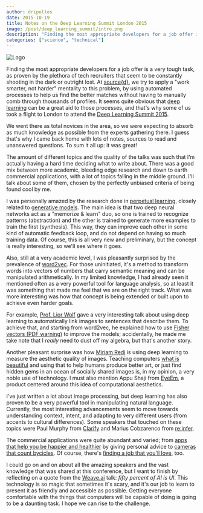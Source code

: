 ```yaml
---
author: dripolles
date: 2015-10-19
title: Notes on the Deep Learning Summit London 2015
image: /post/deep_learning_summit/intro.png
description: "Finding the most appropriate developers for a job offer is a very tough task, as proven by the plethora of tech recruiters that seem to be constantly shooting in the dark or outright lost."
categories: ["science", "technical"]
---
```


![Logo](/post/deep_learning_summit/intro.png)

Finding the most appropriate developers for a job offer is a very tough task, as proven by the plethora of tech recruiters that seem to be constantly shooting in the dark or outright lost. At [source{d}](http://sourced.tech), we try to apply a "work smarter, not harder" mentality to this problem, by using automated processes to help us find the better matches without having to manually comb through thousands of profiles. It seems quite obvious that [deep learning](https://en.wikipedia.org/wiki/Deep_learning) can be a great aid to those processes, and that's why some of us took a flight to London to attend the [Deep Learning Summit 2015](https://www.re-work.co/events/deep-learning-london-2015).

We went there as total novices in the area, so we were expecting to absorb as much knowledge as possible from the experts gathering there. I guess that's why I came back home with lots of notes, sources to read and unanswered questions. To sum it all up: it was great!

The amount of different topics and the quality of the talks was such that I’m actually having a hard time deciding what to write about. There was a good mix between more academic, bleeding edge research and down to earth commercial applications, with a lot of topics falling in the middle ground. I'll talk about some of them, chosen by the perfectly unbiased criteria of being found cool by me.

I was personally amazed by the research done in [perpetual learning](http://arxiv.org/abs/1509.00913), closely related to [generative models](http://www.cifar.ca/j%C3%B6rg-bornschein). The main idea is that two deep neural networks act as a "memorize & learn" duo, so one is trained to recognize patterns (abstraction) and the other is trained to generate more examples to train the first (synthesis). This way, they can improve each other in some kind of automatic feedback loop, and do not depend on having so much training data. Of course, this is all very new and preliminary, but the concept is really interesting, so we'll see where it goes.

Also, still at a very academic level, I was pleasantly surprised by the prevalence of [word2vec](https://en.wikipedia.org/wiki/Word2vec). For those uninitiated, it's a method to transform words into vectors of numbers that carry semantic meaning and can be manipulated arithmetically. In my limited knowledge, I had already seen it mentioned often as a very powerful tool for language analysis, so at least it was something that made me feel that we are on the right track. What was more interesting was how that concept is being extended or built upon to achieve even harder goals.

For example, [Prof. Lior Wolf](http://www.cs.tau.ac.il/~wolf/) gave a very interesting talk about using deep learning to automatically link images to sentences that describe them. To achieve that, and starting from word2vec, he explained how to use [Fisher vectors (PDF warning)](http://www.cs.tau.ac.il/~wolf/papers/Klein_Associating_Neural_Word_2015_CVPR_paper.pdf) to improve the models; accidentally, he made me take note that I _really_ need to dust off my algebra, but that's another story.

Another pleasant surprise  was how [Miriam Redi](https://labs.yahoo.com/researchers/redi) is using deep learning to measure the aesthetic quality of images. Teaching computers [what is beautiful](https://labs.yahoo.com/publications/6737/beauty-capturing-faces-rating-quality-digital-portraits) and using that to help humans produce better art, or just find hidden gems in an ocean of socially shared images is, in my opinion, a very noble use of technology. I must also mention Appu Shaji from [EyeEm](https://www.eyeem.com/community), a product centered around this idea of computational aesthetics.

I've just written a lot about image processing, but deep learning has also proven to be a very powerful tool in manipulating natural language. Currently, the most interesting advancements seem to move towards understanding context, intent, and adapting to very different users (from accents to cultural differences). Some speakers that touched on these topics were Paul Murphy from [Clarify](http://clarify.io/) and Marius Cobzarenco from [re:infer](https://reinfer.io/).

The commercial applications were quite abundant and varied; from [apps that help you be happier and healthier](http://biobeats.com/) by giving personal advice to [cameras that count bycicles](http://www.kleintech.net/). Of course, there's [finding a job that you'll love](http://sourced.tech), too.

I could go on and on about all the amazing speakers and the vast knowledge that was shared at this conference, but I want to finish by reflecting on a quote from the [Weave.ai](http://www.weave.ai/) talk: _fifty percent of AI is UI_. This technology is so magic that sometimes it's scary, and it's our job to learn to present it as friendly and accessible as possible. Getting everyone comfortable with the things that computers will be capable of doing is going to be a daunting task. I hope we can rise to the challenge.
